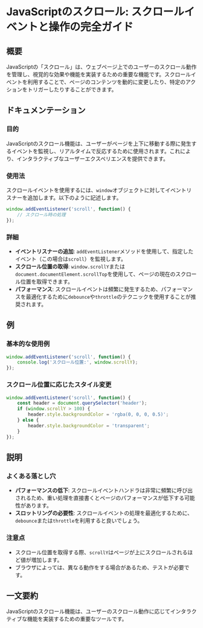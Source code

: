 <!--
Meta Description: # JavaScriptのスクロール: スクロールイベントと操作の完全ガイド ## 概要 JavaScriptの「スクロール」は、ウェブページ上でのユーザーのスクロール動作を管理し、視覚的な効果や機能を実装するための重要な機能です。スクロールイベントを利用することで、ページのコンテンツを動的に変更し...
Meta Keywords: window, addeventlistener, scroll, scrolly, header
-->

# JavaScriptのスクロール: スクロールイベントと操作の完全ガイド

## 概要
JavaScriptの「スクロール」は、ウェブページ上でのユーザーのスクロール動作を管理し、視覚的な効果や機能を実装するための重要な機能です。スクロールイベントを利用することで、ページのコンテンツを動的に変更したり、特定のアクションをトリガーしたりすることができます。

## ドキュメンテーション
### 目的
JavaScriptのスクロール機能は、ユーザーがページを上下に移動する際に発生するイベントを監視し、リアルタイムで反応するために使用されます。これにより、インタラクティブなユーザーエクスペリエンスを提供できます。

### 使用法
スクロールイベントを使用するには、`window`オブジェクトに対してイベントリスナーを追加します。以下のように記述します。

```javascript
window.addEventListener('scroll', function() {
    // スクロール時の処理
});
```

### 詳細
- **イベントリスナーの追加**: `addEventListener`メソッドを使用して、指定したイベント（この場合は`scroll`）を監視します。
- **スクロール位置の取得**: `window.scrollY`または`document.documentElement.scrollTop`を使用して、ページの現在のスクロール位置を取得できます。
- **パフォーマンス**: スクロールイベントは頻繁に発生するため、パフォーマンスを最適化するために`debounce`や`throttle`のテクニックを使用することが推奨されます。

## 例
### 基本的な使用例

```javascript
window.addEventListener('scroll', function() {
    console.log('スクロール位置:', window.scrollY);
});
```

### スクロール位置に応じたスタイル変更

```javascript
window.addEventListener('scroll', function() {
    const header = document.querySelector('header');
    if (window.scrollY > 100) {
        header.style.backgroundColor = 'rgba(0, 0, 0, 0.5)';
    } else {
        header.style.backgroundColor = 'transparent';
    }
});
```

## 説明
### よくある落とし穴
- **パフォーマンスの低下**: スクロールイベントハンドラは非常に頻繁に呼び出されるため、重い処理を直接書くとページのパフォーマンスが低下する可能性があります。
- **スロットリングの必要性**: スクロールイベントの処理を最適化するために、`debounce`または`throttle`を利用すると良いでしょう。

### 注意点
- スクロール位置を取得する際、`scrollY`はページが上にスクロールされるほど値が増加します。
- ブラウザによっては、異なる動作をする場合があるため、テストが必要です。

## 一文要約
JavaScriptのスクロール機能は、ユーザーのスクロール動作に応じてインタラクティブな機能を実装するための重要なツールです。